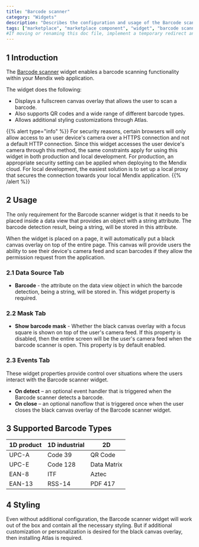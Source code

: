 ```yaml
---
title: "Barcode scanner"
category: "Widgets"
description: "Describes the configuration and usage of the Barcode scanner widget, which is available in the Mendix Marketplace."
tags: ["marketplace", "marketplace component", "widget", "barcode scanner", "platform support"]
#If moving or renaming this doc file, implement a temporary redirect and let the respective team know they should update the URL in the product. See Mapping to Products for more details.
---
```


## 1 Introduction

The [Barcode scanner](https://appstore.home.mendix.com/link/app/1469/) widget enables a barcode scanning functionality within your Mendix web application.

The widget does the following:

- Displays a fullscreen canvas overlay that allows the user to scan a barcode.
- Also supports QR codes and a wide range of different barcode types.
- Allows additional styling customizations through Atlas.

{{% alert type="info" %}}
For security reasons, certain browsers will only allow access to an user device's camera over a HTTPS connection and not a default HTTP connection.
Since this widget accesses the user device's camera through this method, the same constraints apply for using this widget in both production and local development.
For production, an appropriate security setting can be applied when deploying to the Mendix cloud.
For local development, the easiest solution is to set up a local proxy that secures the connection towards your local Mendix application.
{{% /alert %}}

## 2 Usage

The only requirement for the Barcode scanner widget is that it needs to be placed inside a data view that provides an object with a string attribute.
The barcode detection result, being a string, will be stored in this attribute.

When the widget is placed on a page, it will automatically put a black canvas overlay on top of the entire page.
This canvas will provide users the ability to see their device's camera feed and scan barcodes if they allow the permission request from the application.

### 2.1 Data Source Tab

- **Barcode** - the attribute on the data view object in which the barcode detection, being a string, will be stored in.
  This widget property is required.

### 2.2 Mask Tab

- **Show barcode mask** - Whether the black canvas overlay with a focus square is shown on top of the user's camera feed.
  If this property is disabled, then the entire screen will be the user's camera feed when the barcode scanner is open.
  This property is by default enabled.

### 2.3 Events Tab

These widget properties provide control over situations where the users interact with the Barcode scanner widget.

- **On detect** – an optional event handler that is triggered when the Barcode scanner detects a barcode.
- **On close** – an optional nanoflow that is triggered once when the user closes the black canvas overlay of the Barcode scanner widget.

## 3 Supported Barcode Types

| 1D product | 1D industrial       | 2D             |
| ---------- | ------------------- | -------------- |
| UPC-A      | Code 39             | QR Code        |
| UPC-E      | Code 128            | Data Matrix    |
| EAN-8      | ITF                 | Aztec          |
| EAN-13     | RSS-14              | PDF 417        |

## 4 Styling

Even without additional configuration, the Barcode scanner widget will work out of the box and contain all the necessary styling.
But if additional customization or personalization is desired for the black canvas overlay, then installing Atlas is required.
